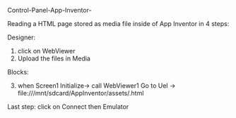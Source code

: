 Control-Panel-App-Inventor-

Reading a HTML page stored as media file inside of App Inventor in 4 steps:

Designer:
1. click on WebViewer
2. Upload the files in Media

Blocks:

3. when Screen1 Initialize-> call WebViewer1 Go to Uel -> file:///mnt/sdcard/AppInventor/assets/<Your file name>.html

Last step: click on Connect then Emulator
